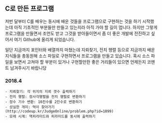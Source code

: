 ## C로 만든 프로그램

저번 달부터 C를 배우는 동시에 배운 것들을 프로그램으로 구현하는 것을 하기 시작했는데 아직 기초적인 부분들만 만들고 있는지라 아직 가야 할 길이 멉니다. 하지만 그렇게 프로그램을 만들면서 조언도 받고 그것을 받아들이면서 좀 더 좋은 개발에 전진하고 싶어서 여기 Github에 올리게 되었습니다.

일단 지금까지 포인터와 배열까지 마쳤는데 지뢰찾기, 전치 행렬 등으로 지금까지 배운 지식들을 총동원해 소스 파일로 구현하면서 프로그램을 만들고 있습니다. 혹시 소스 파일을 보면서 고쳐야 할 부분이 있거나 구현할만한 좋은 거리들이 있으면 언제든지 코멘트 남겨주시기 바랍니당

### 2018.4

```
- 지뢰찾기: 각 위치의 지뢰 갯수 출력하기
- 전치 행렬: 정사각행렬을 전치 행렬로 변환하기
- 정수 기수 변환: 10진수를 2진수로 변환하기
- 성실한 개미: 먹이 찾아가기
(http://codeup.kr/JudgeOnline/problem.php?id=1099)
- 모래 시계: 역피라미드와 피라미드를 동시에 출력하기
```
